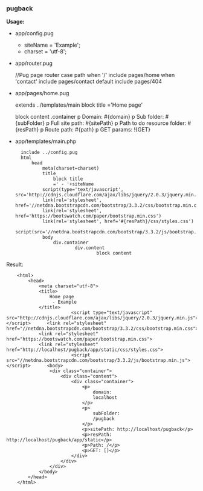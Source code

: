 ### pugback

**Usage:** 
 
  - app/config.pug
 
 
	- siteName = 'Example';
	- charset = 'utf-8';
 
  - app/router.pug
 
 
     //Pug page router
     case path
	    when '/'
		include pages/home
	    when 'contact'
		include pages/contact
	    default
		 include pages/404
		 
		 
  - app/pages/home.pug
	 
	 
	extends ../templates/main
	block title
	   ='Home page'
	
	block content
	   .container
		p Domain: #{domain}
		p Sub folder: #{subFolder}
		p Full site path: #{sitePath}
		p Path to do resource folder: #{resPath}
		p Route path: #{path}
		p GET params: !{GET}
		
		
- app/templates/main.php 
	
		include ../config.pug
		html
			head
				meta(charset=charset)
				title
					block title
					=' - '+siteName
				script(type='text/javascript', src='http://cdnjs.cloudflare.com/ajax/libs/jquery/2.0.3/jquery.min.js')
				link(rel='stylesheet', href='//netdna.bootstrapcdn.com/bootstrap/3.3.2/css/bootstrap.min.css')
				link(rel='stylesheet', href='https://bootswatch.com/paper/bootstrap.min.css')
				link(rel='stylesheet', href='#{resPath}/css/styles.css')
				script(src='//netdna.bootstrapcdn.com/bootstrap/3.3.2/js/bootstrap.min.js')
				body
					div.container
							div.content
									block content
			
		
Result: 

		<html>
			<head>
				<meta charset="utf-8">
				<title>
					Home page 
					 - Example 
				</title>
							<script type="text/javascript" src="http://cdnjs.cloudflare.com/ajax/libs/jquery/2.0.3/jquery.min.js"></script>      <link rel="stylesheet" href="//netdna.bootstrapcdn.com/bootstrap/3.3.2/css/bootstrap.min.css">
				<link rel="stylesheet" href="https://bootswatch.com/paper/bootstrap.min.css">
				<link rel="stylesheet" href="http://localhost/pugback/app/static/css/styles.css">
							<script src="//netdna.bootstrapcdn.com/bootstrap/3.3.2/js/bootstrap.min.js"></script>      <body>
					<div class="container">
						<div class="content">
							<div class="container">
								<p>
									domain:
									localhost 
								</p>
								<p>
									subFolder:
									/pugback 
								</p>
								<p>sitePath: http://localhost/pugback</p>
								<p>resPath: http://localhost/pugback/app/static</p>
								<p>Path: /</p>
								<p>GET: []</p>
							</div>
						</div>
					</div>
				</body>
			</head>
		</html>
   